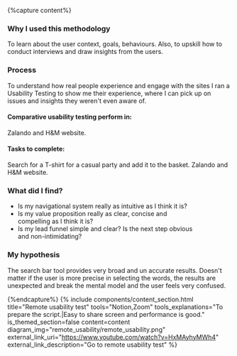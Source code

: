 {%capture content%}
### Why I used this methodology
To learn about the user context, goals, behaviours. Also, to upskill how to conduct interviews and draw insights from the users.

### Process
To understand how real people experience and engage with the sites I ran a Usability Testing to show me their experience, where I can pick up on issues and insights they weren't even aware of.

#### Comparative usability testing perform in:
Zalando and H&M website.

#### Tasks to complete:
Search for a T-shirt for a casual party and add it to the basket. Zalando and H&M website.

### What did I find?
*  Is my navigational system really as intuitive as I think it is?
*  Is my value proposition really as clear, concise and    
compelling as I think it is?
*  Is my lead funnel simple and clear? Is the next step obvious   
and non-intimidating?

### My hypothesis
The search bar tool provides very broad and un accurate results. Doesn't matter if the user is more precise in selecting the words, the results are unexpected and break the mental model and the user feels very confused.

{%endcapture%}
{%
include components/content_section.html
title="Remote usability test"
tools="Notion,Zoom"
tools_explanations="To prepare the script.|Easy to share screen and performance is good."
is_themed_section=false
content=content
diagram_img="remote_usability/remote_usability.png"
external_link_uri="https://www.youtube.com/watch?v=HxMAyhyMWh4"
external_link_description="Go to remote usability test"
%}
